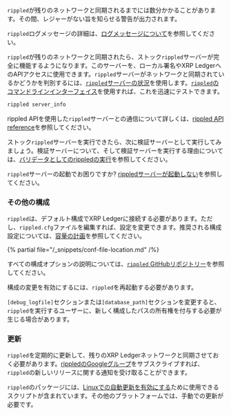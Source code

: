 `rippled`が残りのネットワークと同期されるまでには数分かかることがあります。その間、レジャーがない旨を知らせる警告が出力されます。

`rippled`ログメッセージの詳細は、[ログメッセージについて](../infrastructure/troubleshooting/understanding-log-messages.md)を参照してください。

`rippled`が残りのネットワークと同期されたら、ストック`rippled`サーバーが完全に機能するようになります。このサーバーを、ローカル署名やXRP LedgerへのAPIアクセスに使用できます。`rippled`サーバーがネットワークと同期されているかどうかを判別するには、[`rippled`サーバーの状況](../references/http-websocket-apis/api-conventions/rippled-server-states.md)を使用します。[`rippled`のコマンドラインインターフェイス](../tutorials/get-started/get-started-using-http-websocket-apis.md#コマンドライン)を使用すれば、これを迅速にテストできます。

```sh
rippled server_info
```

rippled APIを使用した`rippled`サーバーとの通信について詳しくは、[rippled API reference](../references/http-websocket-apis/index.md)を参照してください。

ストック`rippled`サーバーを実行できたら、次に検証サーバーとして実行してみましょう。検証サーバーについて、そして検証サーバーを実行する理由については、[バリデータとしてのrippledの実行](../infrastructure/configuration/server-modes/run-rippled-as-a-validator.md)を参照してください。

`rippled`サーバーの起動でお困りですか? [rippledサーバーが起動しない](../infrastructure/troubleshooting/server-wont-start.md)を参照してください。

### その他の構成

`rippled`は、デフォルト構成でXRP Ledgerに接続する必要があります。ただし、`rippled.cfg`ファイルを編集すれば、設定を変更できます。推奨される構成設定については、[容量の計画](../infrastructure/installation/capacity-planning.md)を参照してください。

{% partial file="/_snippets/conf-file-location.md" /%}

すべての構成オプションの説明については、[`rippled` GitHubリポジトリー](https://github.com/XRPLF/rippled/blob/master/cfg/rippled-example.cfg)を参照してください。

構成の変更を有効にするには、`rippled`を再起動する必要があります。

`[debug_logfile]`セクションまたは`[database_path]`セクションを変更すると、`rippled`を実行するユーザーに、新しく構成したパスの所有権を付与する必要が生じる場合があります。

### 更新

`rippled`を定期的に更新して、残りのXRP Ledgerネットワークと同期させておく必要があります。[rippledのGoogleグループ](https://groups.google.com/forum/#!forum/ripple-server)をサブスクライブすれば、`rippled`の新しいリリースに関する通知を受け取ることができます。

`rippled`のパッケージには、[Linuxでの自動更新を有効にする](../infrastructure/installation/update-rippled-automatically-on-linux.md)ために使用できるスクリプトが含まれています。その他のプラットフォームでは、手動での更新が必要です。
